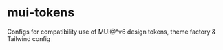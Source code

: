 # mui-tokens
Configs for compatibility use of MUI@^v6 design tokens, theme factory &amp; Tailwind config
